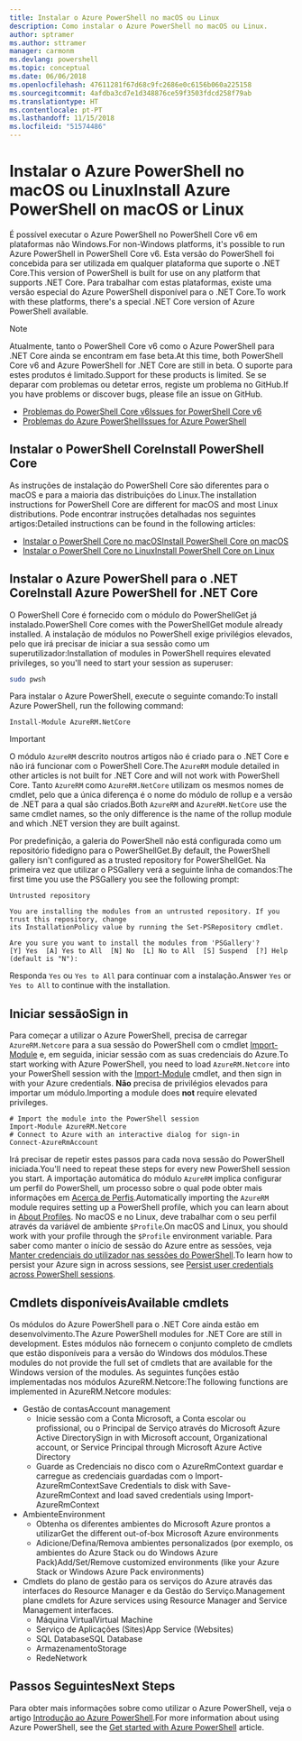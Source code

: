 ```yaml
---
title: Instalar o Azure PowerShell no macOS ou Linux
description: Como instalar o Azure PowerShell no macOS ou Linux.
author: sptramer
ms.author: sttramer
manager: carmonm
ms.devlang: powershell
ms.topic: conceptual
ms.date: 06/06/2018
ms.openlocfilehash: 47611281f67d68c9fc2686e0c6156b060a225158
ms.sourcegitcommit: 4afdba3cd7e1d348876ce59f3503fdcd258f79ab
ms.translationtype: HT
ms.contentlocale: pt-PT
ms.lasthandoff: 11/15/2018
ms.locfileid: "51574486"
---
```

# <a name="install-azure-powershell-on-macos-or-linux"></a><span data-ttu-id="21792-103">Instalar o Azure PowerShell no macOS ou Linux</span><span class="sxs-lookup"><span data-stu-id="21792-103">Install Azure PowerShell on macOS or Linux</span></span>

<span data-ttu-id="21792-104">É possível executar o Azure PowerShell no PowerShell Core v6 em plataformas não Windows.</span><span class="sxs-lookup"><span data-stu-id="21792-104">For non-Windows platforms, it's possible to run Azure PowerShell in PowerShell Core v6.</span></span> <span data-ttu-id="21792-105">Esta versão do PowerShell foi concebida para ser utilizada em qualquer plataforma que suporte o .NET Core.</span><span class="sxs-lookup"><span data-stu-id="21792-105">This version of PowerShell is built for use on any platform that supports .NET Core.</span></span> <span data-ttu-id="21792-106">Para trabalhar com estas plataformas, existe uma versão especial do Azure PowerShell disponível para o .NET Core.</span><span class="sxs-lookup"><span data-stu-id="21792-106">To work with these platforms, there's a special .NET Core version of Azure PowerShell available.</span></span>

> [!NOTE]
> <span data-ttu-id="21792-107">Atualmente, tanto o PowerShell Core v6 como o Azure PowerShell para .NET Core ainda se encontram em fase beta.</span><span class="sxs-lookup"><span data-stu-id="21792-107">At this time, both PowerShell Core v6 and Azure PowerShell for .NET Core are still in beta.</span></span>
> <span data-ttu-id="21792-108">O suporte para estes produtos é limitado.</span><span class="sxs-lookup"><span data-stu-id="21792-108">Support for these products is limited.</span></span> <span data-ttu-id="21792-109">Se se deparar com problemas ou detetar erros, registe um problema no GitHub.</span><span class="sxs-lookup"><span data-stu-id="21792-109">If you have problems or discover bugs, please file an issue on GitHub.</span></span>
>
> * [<span data-ttu-id="21792-110">Problemas do PowerShell Core v6</span><span class="sxs-lookup"><span data-stu-id="21792-110">Issues for PowerShell Core v6</span></span>](https://github.com/PowerShell/PowerShell/issues)
> * [<span data-ttu-id="21792-111">Problemas do Azure PowerShell</span><span class="sxs-lookup"><span data-stu-id="21792-111">Issues for Azure PowerShell</span></span>](https://github.com/azure/azure-docs-powershell/issues)

## <a name="install-powershell-core"></a><span data-ttu-id="21792-112">Instalar o PowerShell Core</span><span class="sxs-lookup"><span data-stu-id="21792-112">Install PowerShell Core</span></span>

<span data-ttu-id="21792-113">As instruções de instalação do PowerShell Core são diferentes para o macOS e para a maioria das distribuições do Linux.</span><span class="sxs-lookup"><span data-stu-id="21792-113">The installation instructions for PowerShell Core are different for macOS and most Linux distributions.</span></span>
<span data-ttu-id="21792-114">Pode encontrar instruções detalhadas nos seguintes artigos:</span><span class="sxs-lookup"><span data-stu-id="21792-114">Detailed instructions can be found in the following articles:</span></span>

* [<span data-ttu-id="21792-115">Instalar o PowerShell Core no macOS</span><span class="sxs-lookup"><span data-stu-id="21792-115">Install PowerShell Core on macOS</span></span>](/powershell/scripting/setup/installing-powershell-core-on-macos)
* [<span data-ttu-id="21792-116">Instalar o PowerShell Core no Linux</span><span class="sxs-lookup"><span data-stu-id="21792-116">Install PowerShell Core on Linux</span></span>](/powershell/scripting/setup/installing-powershell-core-on-linux)

## <a name="install-azure-powershell-for-net-core"></a><span data-ttu-id="21792-117">Instalar o Azure PowerShell para o .NET Core</span><span class="sxs-lookup"><span data-stu-id="21792-117">Install Azure PowerShell for .NET Core</span></span>

<span data-ttu-id="21792-118">O PowerShell Core é fornecido com o módulo do PowerShellGet já instalado.</span><span class="sxs-lookup"><span data-stu-id="21792-118">PowerShell Core comes with the PowerShellGet module already installed.</span></span> <span data-ttu-id="21792-119">A instalação de módulos no PowerShell exige privilégios elevados, pelo que irá precisar de iniciar a sua sessão como um superutilizador:</span><span class="sxs-lookup"><span data-stu-id="21792-119">Installation of modules in PowerShell requires elevated privileges, so you'll need to start your session as superuser:</span></span>

```bash
sudo pwsh
```

<span data-ttu-id="21792-120">Para instalar o Azure PowerShell, execute o seguinte comando:</span><span class="sxs-lookup"><span data-stu-id="21792-120">To install Azure PowerShell, run the following command:</span></span>

```powershell-interactive
Install-Module AzureRM.NetCore
```

> [!IMPORTANT]
> <span data-ttu-id="21792-121">O módulo `AzureRM` descrito noutros artigos não é criado para o .NET Core e não irá funcionar com o PowerShell Core.</span><span class="sxs-lookup"><span data-stu-id="21792-121">The `AzureRM` module detailed in other articles is not built for .NET Core and will not work with PowerShell Core.</span></span> <span data-ttu-id="21792-122">Tanto `AzureRM` como `AzureRM.NetCore` utilizam os mesmos nomes de cmdlet, pelo que a única diferença é o nome do módulo de rollup e a versão de .NET para a qual são criados.</span><span class="sxs-lookup"><span data-stu-id="21792-122">Both `AzureRM` and `AzureRM.NetCore` use the same cmdlet names, so the only difference is the name of the rollup module and which .NET version they are built against.</span></span>

<span data-ttu-id="21792-123">Por predefinição, a galeria do PowerShell não está configurada como um repositório fidedigno para o PowerShellGet.</span><span class="sxs-lookup"><span data-stu-id="21792-123">By default, the PowerShell gallery isn't configured as a trusted repository for PowerShellGet.</span></span> <span data-ttu-id="21792-124">Na primeira vez que utilizar o PSGallery verá a seguinte linha de comandos:</span><span class="sxs-lookup"><span data-stu-id="21792-124">The first time you use the PSGallery you see the following prompt:</span></span>

```output
Untrusted repository

You are installing the modules from an untrusted repository. If you trust this repository, change
its InstallationPolicy value by running the Set-PSRepository cmdlet.

Are you sure you want to install the modules from 'PSGallery'?
[Y] Yes  [A] Yes to All  [N] No  [L] No to All  [S] Suspend  [?] Help (default is "N"):
```

<span data-ttu-id="21792-125">Responda `Yes` ou `Yes to All` para continuar com a instalação.</span><span class="sxs-lookup"><span data-stu-id="21792-125">Answer `Yes` or `Yes to All` to continue with the installation.</span></span>

## <a name="sign-in"></a><span data-ttu-id="21792-126">Iniciar sessão</span><span class="sxs-lookup"><span data-stu-id="21792-126">Sign in</span></span>

<span data-ttu-id="21792-127">Para começar a utilizar o Azure PowerShell, precisa de carregar `AzureRM.Netcore` para a sua sessão do PowerShell com o cmdlet [Import-Module](/powershell/module/Microsoft.PowerShell.Core/Import-Module) e, em seguida, iniciar sessão com as suas credenciais do Azure.</span><span class="sxs-lookup"><span data-stu-id="21792-127">To start working with Azure PowerShell, you need to load `AzureRM.Netcore` into your PowerShell session with the [Import-Module](/powershell/module/Microsoft.PowerShell.Core/Import-Module) cmdlet, and then sign in with your Azure credentials.</span></span> <span data-ttu-id="21792-128">__Não__ precisa de privilégios elevados para importar um módulo.</span><span class="sxs-lookup"><span data-stu-id="21792-128">Importing a module does __not__ require elevated privileges.</span></span>

```powershell-interactive
# Import the module into the PowerShell session
Import-Module AzureRM.Netcore
# Connect to Azure with an interactive dialog for sign-in
Connect-AzureRmAccount
```

<span data-ttu-id="21792-129">Irá precisar de repetir estes passos para cada nova sessão do PowerShell iniciada.</span><span class="sxs-lookup"><span data-stu-id="21792-129">You'll need to repeat these steps for every new PowerShell session you start.</span></span> <span data-ttu-id="21792-130">A importação automática do módulo `AzureRM` implica configurar um perfil do PowerShell, um processo sobre o qual pode obter mais informações em [Acerca de Perfis](/powershell/module/microsoft.powershell.core/about/about_profiles).</span><span class="sxs-lookup"><span data-stu-id="21792-130">Automatically importing the `AzureRM` module requires setting up a PowerShell profile, which you can learn about in [About Profiles](/powershell/module/microsoft.powershell.core/about/about_profiles).</span></span>
<span data-ttu-id="21792-131">No macOS e no Linux, deve trabalhar com o seu perfil através da variável de ambiente `$Profile`.</span><span class="sxs-lookup"><span data-stu-id="21792-131">On macOS and Linux, you should work with your profile through the `$Profile` environment variable.</span></span> <span data-ttu-id="21792-132">Para saber como manter o início de sessão do Azure entre as sessões, veja [Manter credenciais do utilizador nas sessões do PowerShell](context-persistence.md).</span><span class="sxs-lookup"><span data-stu-id="21792-132">To learn how to persist your Azure sign in across sessions, see [Persist user credentials across PowerShell sessions](context-persistence.md).</span></span>

## <a name="available-cmdlets"></a><span data-ttu-id="21792-133">Cmdlets disponíveis</span><span class="sxs-lookup"><span data-stu-id="21792-133">Available cmdlets</span></span>

<span data-ttu-id="21792-134">Os módulos do Azure PowerShell para o .NET Core ainda estão em desenvolvimento.</span><span class="sxs-lookup"><span data-stu-id="21792-134">The Azure PowerShell modules for .NET Core are still in development.</span></span> <span data-ttu-id="21792-135">Estes módulos não fornecem o conjunto completo de cmdlets que estão disponíveis para a versão do Windows dos módulos.</span><span class="sxs-lookup"><span data-stu-id="21792-135">These modules do not provide the full set of cmdlets that are available for the Windows version of the modules.</span></span> <span data-ttu-id="21792-136">As seguintes funções estão implementadas nos módulos AzureRM.Netcore:</span><span class="sxs-lookup"><span data-stu-id="21792-136">The following functions are implemented in AzureRM.Netcore modules:</span></span>

* <span data-ttu-id="21792-137">Gestão de contas</span><span class="sxs-lookup"><span data-stu-id="21792-137">Account management</span></span>
  * <span data-ttu-id="21792-138">Inicie sessão com a Conta Microsoft, a Conta escolar ou profissional, ou o Principal de Serviço através do Microsoft Azure Active Directory</span><span class="sxs-lookup"><span data-stu-id="21792-138">Sign in with Microsoft account, Organizational account, or Service Principal through Microsoft Azure Active Directory</span></span>
  * <span data-ttu-id="21792-139">Guarde as Credenciais no disco com o AzureRmContext guardar e carregue as credenciais guardadas com o Import-AzureRmContext</span><span class="sxs-lookup"><span data-stu-id="21792-139">Save Credentials to disk with Save-AzureRmContext and load saved credentials using Import-AzureRmContext</span></span>
* <span data-ttu-id="21792-140">Ambiente</span><span class="sxs-lookup"><span data-stu-id="21792-140">Environment</span></span>
  * <span data-ttu-id="21792-141">Obtenha os diferentes ambientes do Microsoft Azure prontos a utilizar</span><span class="sxs-lookup"><span data-stu-id="21792-141">Get the different out-of-box Microsoft Azure environments</span></span>
  * <span data-ttu-id="21792-142">Adicione/Defina/Remova ambientes personalizados (por exemplo, os ambientes do Azure Stack ou do Windows Azure Pack)</span><span class="sxs-lookup"><span data-stu-id="21792-142">Add/Set/Remove customized environments (like your Azure Stack or Windows Azure Pack environments)</span></span>
* <span data-ttu-id="21792-143">Cmdlets do plano de gestão para os serviços do Azure através das interfaces do Resource Manager e da Gestão do Serviço.</span><span class="sxs-lookup"><span data-stu-id="21792-143">Management plane cmdlets for Azure services using Resource Manager and Service Management interfaces.</span></span>
  * <span data-ttu-id="21792-144">Máquina Virtual</span><span class="sxs-lookup"><span data-stu-id="21792-144">Virtual Machine</span></span>
  * <span data-ttu-id="21792-145">Serviço de Aplicações (Sites)</span><span class="sxs-lookup"><span data-stu-id="21792-145">App Service (Websites)</span></span>
  * <span data-ttu-id="21792-146">SQL Database</span><span class="sxs-lookup"><span data-stu-id="21792-146">SQL Database</span></span>
  * <span data-ttu-id="21792-147">Armazenamento</span><span class="sxs-lookup"><span data-stu-id="21792-147">Storage</span></span>
  * <span data-ttu-id="21792-148">Rede</span><span class="sxs-lookup"><span data-stu-id="21792-148">Network</span></span>

## <a name="next-steps"></a><span data-ttu-id="21792-149">Passos Seguintes</span><span class="sxs-lookup"><span data-stu-id="21792-149">Next Steps</span></span>

<span data-ttu-id="21792-150">Para obter mais informações sobre como utilizar o Azure PowerShell, veja o artigo [Introdução ao Azure PowerShell](get-started-azureps.md).</span><span class="sxs-lookup"><span data-stu-id="21792-150">For more information about using Azure PowerShell, see the [Get started with Azure PowerShell](get-started-azureps.md) article.</span></span>
